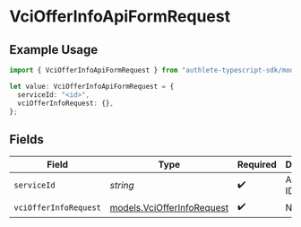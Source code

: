 # VciOfferInfoApiFormRequest

## Example Usage

```typescript
import { VciOfferInfoApiFormRequest } from "authlete-typescript-sdk/models/operations";

let value: VciOfferInfoApiFormRequest = {
  serviceId: "<id>",
  vciOfferInfoRequest: {},
};
```

## Fields

| Field                                                             | Type                                                              | Required                                                          | Description                                                       |
| ----------------------------------------------------------------- | ----------------------------------------------------------------- | ----------------------------------------------------------------- | ----------------------------------------------------------------- |
| `serviceId`                                                       | *string*                                                          | :heavy_check_mark:                                                | A service ID.                                                     |
| `vciOfferInfoRequest`                                             | [models.VciOfferInfoRequest](../../models/vciofferinforequest.md) | :heavy_check_mark:                                                | N/A                                                               |
